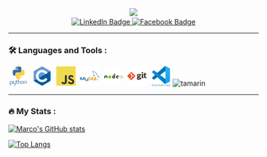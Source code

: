 <div id="header" align="center">
  <img src="https://media.giphy.com/media/CuuSHzuc0O166MRfjt/giphy.gif" width="200"/>
</div>

<div id="badges" align="center">
  <a href="https://www.linkedin.com/in/marcocalipari/">
    <img src="https://img.shields.io/badge/LinkedIn-blue?style=for-the-badge&logo=linkedin&logoColor=white" alt="LinkedIn Badge"/>
  </a>
  <a href="(https://www.facebook.com/McCali123/)">
    <img src="https://img.shields.io/badge/Facebook-blue?style=for-the-badge&logo=facebook&logoColor=white" alt="Facebook Badge"/>
  </a>
 
</div>






---

### :hammer_and_wrench: Languages and Tools :
<div>
  <img src="https://github.com/devicons/devicon/blob/master/icons/python/python-original-wordmark.svg" title="Python" alt="Python" width="40" height="40">&nbsp;
  <img src="https://github.com/devicons/devicon/blob/master/icons/c/c-original.svg" title="C" alt="C" width="40" height="40">&nbsp;
  <img src="https://github.com/devicons/devicon/blob/master/icons/javascript/javascript-original.svg" title="JavaScript" alt="JavaScript" width="40" height="40">&nbsp;
  <img src="https://github.com/devicons/devicon/blob/master/icons/mysql/mysql-original-wordmark.svg" title="MySQL" alt="MySQL" width="40" height="40">&nbsp;
  <img src="https://github.com/devicons/devicon/blob/master/icons/nodejs/nodejs-original-wordmark.svg" title="NodeJS" alt="NodeJS" width="40" height="40">&nbsp;
  <img src="https://github.com/devicons/devicon/blob/master/icons/git/git-original-wordmark.svg" title="Git" alt="Git" width="40" height="40">&nbsp;
  <img src="https://github.com/devicons/devicon/blob/master/icons/vscode/vscode-original-wordmark.svg" title="vscode" alt="vscode" width="40" height="40">
  <img src="https://www.google.com/search?sxsrf=AB5stBgQeHcqkq71h-RJDNV2Qs3U3m4pxQ:1690885670441&q=tamarin+prover&tbm=isch&source=lnms&sa=X&ved=2ahUKEwja4vf9n7uAAxXu8rsIHcmZAfAQ0pQJegQIDRAB&biw=1536&bih=718&dpr=1.25#imgrc=1YcUZiQ5ocFFGM" title="tamarin" alt="tamarin" width="40" height="40">
  
</div>

---

### :fire: My Stats :
 
[![Marco's GitHub stats](https://github-readme-stats.vercel.app/api?username=marcoCalipari&show_icons=true&count_private=true&theme=synthwave&hide=contribs,prs)](https://github.com/marcoCalipari/github-readme-stats)

[![Top Langs](https://github-readme-stats.vercel.app/api/top-langs/?username=marcoCalipari&layout=compact&theme=vision-friendly-dark)](https://github.com/marcoCalipari/github-readme-stats)






